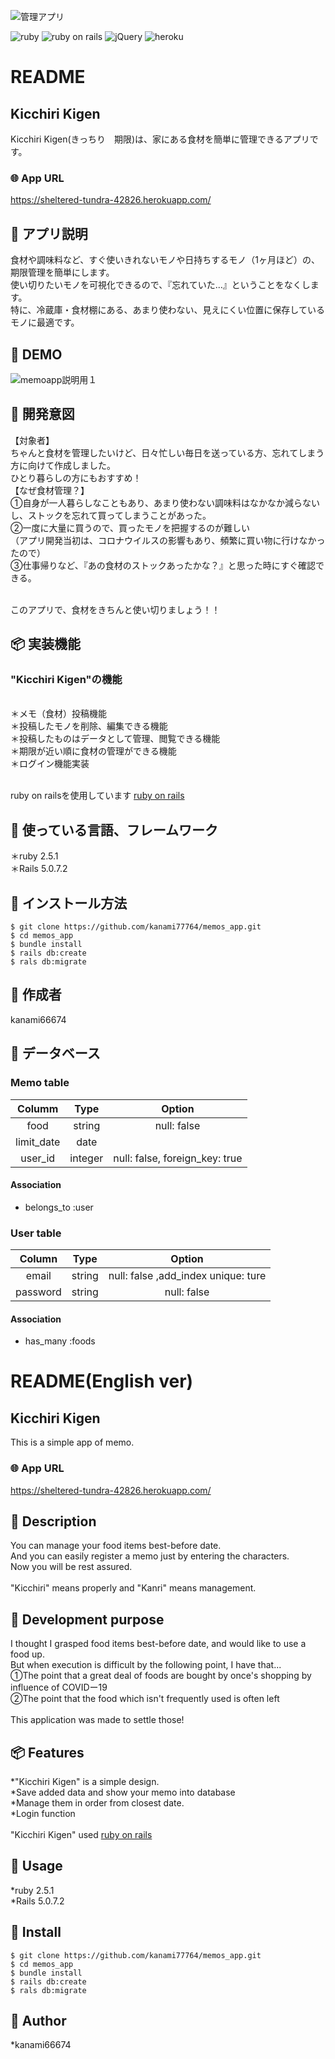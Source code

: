 ![管理アプリ](https://user-images.githubusercontent.com/64050565/83852558-f18c1a80-a74e-11ea-9235-3bd3e745f74b.png)

![ruby](https://img.shields.io/badge/-ruby-red)
![ruby on rails](https://img.shields.io/badge/-ruby%20on%20rails-orange)
![jQuery](https://img.shields.io/badge/-jquery-green)
![heroku](https://img.shields.io/badge/-heroku-blueviolet)

# README

## Kicchiri Kigen
Kicchiri Kigen(きっちり　期限)は、家にある食材を簡単に管理できるアプリです。

### 🌐 App URL
https://sheltered-tundra-42826.herokuapp.com/

## 💬 アプリ説明
食材や調味料など、すぐ使いきれないモノや日持ちするモノ（1ヶ月ほど）の、期限管理を簡単にします。
<br>使い切りたいモノを可視化できるので、『忘れていた...』ということをなくします。
<br>特に、冷蔵庫・食材棚にある、あまり使わない、見えにくい位置に保存しているモノに最適です。


## 🎨 DEMO
![memoapp説明用１](https://user-images.githubusercontent.com/64050565/83348378-ee67e780-a366-11ea-8933-6b60b35f84cc.png)

## 💬 開発意図
【対象者】
<br>ちゃんと食材を管理したいけど、日々忙しい毎日を送っている方、忘れてしまう方に向けて作成しました。
<br>ひとり暮らしの方にもおすすめ！
<br>【なぜ食材管理？】
<br>①自身が一人暮らしなこともあり、あまり使わない調味料はなかなか減らないし、ストックを忘れて買ってしまうことがあった。
<br>②一度に大量に買うので、買ったモノを把握するのが難しい
<br>（アプリ開発当初は、コロナウイルスの影響もあり、頻繁に買い物に行けなかったので）
<br>③仕事帰りなど、『あの食材のストックあったかな？』と思った時にすぐ確認できる。

<br>このアプリで、食材をきちんと使い切りましょう！！


## 📦 実装機能
### "Kicchiri Kigen"の機能
<br>＊メモ（食材）投稿機能
<br>＊投稿したモノを削除、編集できる機能
<br>＊投稿したものはデータとして管理、閲覧できる機能
<br>＊期限が近い順に食材の管理ができる機能
<br>＊ログイン機能実装

<br>ruby on railsを使用しています [ruby on rails](https://rubyonrails.org/)


## 💬 使っている言語、フレームワーク
＊ruby 2.5.1
<br>＊Rails 5.0.7.2


## 💬 インストール方法
```
$ git clone https://github.com/kanami77764/memos_app.git
$ cd memos_app
$ bundle install
$ rails db:create
$ rals db:migrate
```

## 👀 作成者
kanami66674

## 💬 データベース
### Memo table
| Columm | Type | Option |
|:------:|:----:|:------:|
|food|string|null: false|
|limit_date|date||
|user_id|integer|null: false, foreign_key: true|

#### Association
- belongs_to :user


### User table
| Column | Type | Option |
|:------:|:----:|:------:|
|email|string|null: false ,add_index  unique: ture|
|password|string|null: false|

#### Association
- has_many :foods



# README(English ver)

## Kicchiri Kigen
This is a simple app of memo.

### 🌐 App URL
https://sheltered-tundra-42826.herokuapp.com/

## 💬 Description
You can manage your food items best-before date.
<br>And you can easily register a memo just by entering the characters.
<br>Now you will be rest assured.
<br>
<br>"Kicchiri" means properly and "Kanri" means management.


## 💬 Development purpose
I thought I grasped food items best-before date, and would like to use a food up.
<br>But when execution is difficult by the following point, I have that...
<br>①The point that a great deal of foods are bought by once's shopping by influence of COVIDー19
<br>②The point that the food which isn't frequently used is often left
<br>
<br>This application was made to settle those!



## 📦 Features
*"Kicchiri Kigen" is a simple design.
<br>*Save added data and show your memo into database
<br>*Manage them in order from closest date.
<br>*Login function
<br>
<br>"Kicchiri Kigen" used [ruby on rails](https://rubyonrails.org/)


## 💬 Usage
*ruby 2.5.1
<br>*Rails 5.0.7.2


## 💬 Install
```
$ git clone https://github.com/kanami77764/memos_app.git
$ cd memos_app
$ bundle install
$ rails db:create
$ rals db:migrate
```

## 👀 Author
*kanami66674
